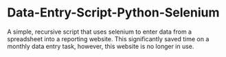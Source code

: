 # Data-Entry-Script-Python-Selenium
A simple, recursive script that uses selenium to enter data from a spreadsheet into a reporting website. This significantly saved time on a monthly data entry task, however, this website is no longer in use.
